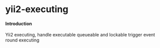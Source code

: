 # yii2-executing

#### Introduction
Yii2 executing, 
handle executable queueable and lockable
trigger event round executing
